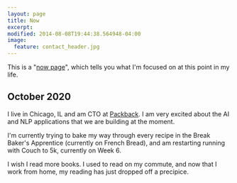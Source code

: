 ```yaml
---
layout: page
title: Now
excerpt:
modified: 2014-08-08T19:44:38.564948-04:00
image:
  feature: contact_header.jpg
---
```


This is a "[now page](https://nownownow.com/about)", which tells you what I'm focused on at this point in my life.

## October 2020

I live in Chicago, IL and am CTO at [Packback](https://packback.co).  I am very excited about the AI and NLP applications that we are building at the moment.

I'm currently trying to bake my way through every recipe in the Break Baker's Apprentice (currently on French Bread), and am restarting running with Couch to 5k, currently on Week 6.

I wish I read more books.  I used to read on my commute, and now that I work from home, my reading has just dropped off a precipice.

